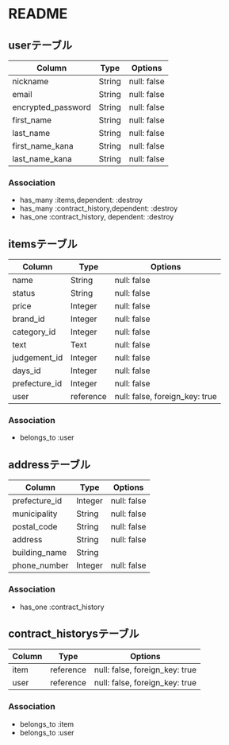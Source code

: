 # README



## userテーブル
|Column             |Type  |Options    |
|-------------------|------|-----------|
|nickname           |String|null: false|
|email              |String|null: false|
|encrypted_password |String|null: false|
|first_name         |String|null: false|
|last_name          |String|null: false|
|first_name_kana    |String|null: false|
|last_name_kana     |String|null: false|


### Association
- has_many :items,dependent: :destroy
- has_many :contract_history,dependent: :destroy
- has_one :contract_history, dependent: :destroy


## itemsテーブル

|Column         |Type     |Options                           |
|---------------|---------|----------------------------------|
|name           |String   |null: false                       |
|status         |String   |null: false                       |
|price          |Integer  |null: false                       |
|brand_id       |Integer  |null: false                       |
|category_id    |Integer  |null: false                       |
|text           |Text     |null: false                       |
|judgement_id   |Integer  |null: false                       |
|days_id        |Integer  |null: false                       |
|prefecture_id  |Integer  |null: false                       |
|user           |reference|null: false, foreign_key: true    |

### Association
- belongs_to :user



## addressテーブル

|Column          |Type     |Options                           |
|----------------|---------|----------------------------------|
|prefecture_id   |Integer  |null: false                       |
|municipality    |String   |null: false                       |
|postal_code     |String   |null: false                       |
|address         |String   |null: false                       |
|building_name   |String   |                                  |
|phone_number    |Integer  |null: false                       |

### Association
- has_one :contract_history



## contract_historysテーブル

|Column   |Type     |Options                           |
|---------|---------|----------------------------------|
|item     |reference|null: false, foreign_key: true    |
|user     |reference|null: false, foreign_key: true    |

### Association
- belongs_to :item
- belongs_to :user


